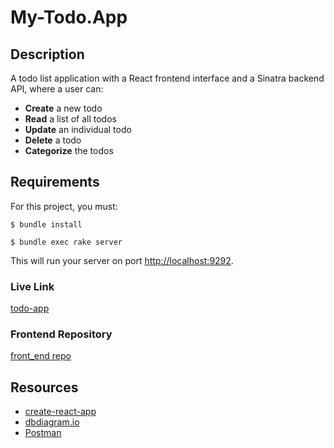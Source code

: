 # My-Todo.App


## Description

A todo list application with a React frontend interface and a
Sinatra backend API, where a user can:

- **Create** a new todo
- **Read** a list of all todos
- **Update** an individual todo
- **Delete** a todo
- **Categorize** the todos


## Requirements

For this project, you must:

```console
$ bundle install
```
```console
$ bundle exec rake server
```

This will run your server on port
[http://localhost:9292](http://localhost:9292).


### Live Link

 <a href='https://to-do-app-achiengy.vercel.app/'>todo-app<a/>


### Frontend Repository

<a href='https://github.com/Achiengy/ToDo-App.git'>front_end repo<a/>


## Resources

- [create-react-app][]
- [dbdiagram.io][]
- [Postman][postman download]

[create-react-app]: https://create-react-app.dev/docs/getting-started
[create repo]: https://docs.github.com/en/get-started/quickstart/create-a-repo
[dbdiagram.io]: https://dbdiagram.io/
[postman download]: https://www.postman.com/downloads/
[network tab]: https://developer.chrome.com/docs/devtools/network/
